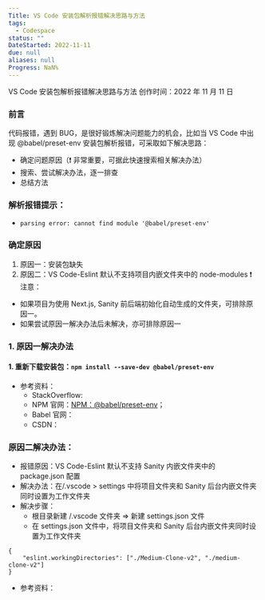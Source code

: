 ```yaml
---
Title: VS Code 安装包解析报错解决思路与方法
tags:
  - Codespace
status: ""
DateStarted: 2022-11-11
due: null
aliases: null
Progress: NaN%
---
```


VS Code 安装包解析报错解决思路与方法
创作时间：2022 年 11 月 11 日

### 前言

代码报错，遇到 BUG，是很好锻炼解决问题能力的机会，比如当 VS Code 中出现 @babel/preset-env 安装包解析报错，可采取如下解决思路：

- 确定问题原因（❗ 非常重要，可据此快速搜索相关解决办法）
- 搜索、尝试解决办法，逐一排查
- 总结方法

### 解析报错提示：

- `parsing error: cannot find module '@babel/preset-env'`

### 确定原因

1. 原因一：安装包缺失
2. 原因二：VS Code-Eslint 默认不支持项目内嵌文件夹中的 node-modules
   ❗ 注意：

- 如果项目为使用 Next.js, Sanity 前后端初始化自动生成的文件夹，可排除原因一。
- 如果尝试原因一解决办法后未解决，亦可排除原因一

### 1. 原因一解决办法

#### 1. 重新下载安装包：`npm install --save-dev @babel/preset-env`

- 参考资料：
  - StackOverflow:
  - NPM 官网：[NPM：@babel/preset-env](https://www.npmjs.com/package/@babel/preset-env)；
  - Babel 官网：
  - CSDN：

### 原因二解决办法：

- 报错原因：VS Code-Eslint 默认不支持 Sanity 内嵌文件夹中的 package.json 配置
- 解决办法：在/.vscode > settings 中将项目文件夹和 Sanity 后台内嵌文件夹同时设置为工作文件夹
- 解决步骤：
  - 根目录新建 /.vscode 文件夹 => 新建 settings.json 文件
  - 在 settings.json 文件中，将项目文件夹和 Sanity 后台内嵌文件夹同时设置为工作文件夹

```tsx
{
	"eslint.workingDirectories": ["./Medium-Clone-v2", "./medium-clone-v2"]
}
```

- 参考资料：
